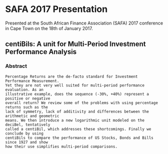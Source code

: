 # SAFA 2017 Presentation

Presented at the South African Finance Association (SAFA) 2017 conference in
Cape Town on the 18th of January 2017.

## centiBils: A unit for Multi-Period Investment Performance Analysis

### Abstract

    Percentage Returns are the de-facto standard for Investment Performance Measurement.
    Yet they are not very well suited for multi-period performance evaluation. As an
    illustrative example, does the sequence (-30%, +40%) represent a positive or negative
    overall return? We review some of the problems with using percentage returns such as the
    lack of symmetry, lack of additivity and differences between the arithmetic and geometric
    means. We then introduce a new logarithmic unit modeled on the deciBel, tentatively
    called a centiBil, which addresses these shortcomings. Finally we conclude by using 
    centiBils to compare the performance of US Stocks, Bonds and Bills since 1927 and show
    how their use simplifies multi-period comparisons.
